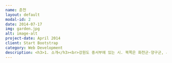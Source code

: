 ```yaml
---
name: 춘천
layout: default
modal-id: 2
date: 2014-07-17
img: garden.jpg
alt: image-alt
project-date: April 2014
client: Start Bootstrap
category: Web Development
description: <h3>1. 소개</h3><br>강원도 중서부에 있는 시. 북쪽은 화천군·양구군, 서쪽은 경기도 가평군, 남쪽은 홍천군, 동쪽은 인제군과 접한다. 시를 상징하는 꽃은 개나리, 나무는 은행나무, 새는 산까치, 동물은 호랑이이다.동단부와는 해발고도 1,000m 이상의 태백산맥 지맥들이 북동∼남서 방향으로 뻗어 있고, 그 지역 사이에 춘천분지가 있다. 분지 안쪽으로 해발고도 약 300m까지는 급사면을 이루나 그 이하에서는 구릉성 산지와 산록완사면이 넓게 발달되어 있다.<br>하천은 분지를 중심으로 북동쪽에서 소양강, 북서쪽에서 북한강이 흘러 분지 안에서 합류하여 남서류하다가 홍천군과의 경계선을 따라 서류하는 홍천강과 합류한다. 시내에는 소양호·춘천호·의암호가 있어 하류의 홍수조절과 발전 및 관광지·내류수로 등 중요한 몫을 한다. 소양강과 북한강 사이에 우두(牛頭) 평야와 샘밭(泉田) 등 기름진 충적지가 펼쳐져 있다.<br>내륙지방에 위치하므로 기온의 교차가 심한 대륙성 기후이나 지형의 영향으로 강수량은 비교적 많은 편이며, 호수로 둘러싸여 있어 안개 끼는 날이 많은 것이 특색이다. 1월 평균기온 －4.5℃, 8월 평균기온 24.3℃, 연평균기온 10.9℃이고, 최고기온 39.5℃, 최저기온 －31℃의 기록이 있으며, 연평균 강수량은 1,266.8mm(평년값 기준)이다.<br><br><br><h3>2. 위치</h3><br><P align><img src="춘천.png"></P><b>강원도 중서부에 위치하고 있다.<br><br><h3>3. 여행지</h3><br><img src="남이섬.png"><br><h4>" 용추폭포 "</h4><br>여기에 흐르는 물의 맑기가 구슬같이 흰 바위들과 어울려 물이 흐른다기 보다는 바위가 흐른다는 느낌을 준다. 이 기암괴석을 이름하여 왕룡츄라 하듯이 흡사 하늘에서 내려온 용이 누웅있는 형상이다. 지금도 가끔씩 용녀가 내려와 목욕을 한다고 믿어지고 있을 정도이니 그 신비스런 경관을 상상할 수 있다. 이곳을 옥계동이라 부르며 용추폭포로 시작하여 아홉군데의 아름다운 경치가 있으니 이를 옥계구곡이라 부르는데 다움과 같다. <br><br> 1. 와룡추  2. 무송암  3. 탁령뇌  4. 고실탄  5. 일사대  6. 추월담  7. 청풍협  8. 귀유연  9. 농완계<br><br>용추폭포는 가평읍에서 북서쪽으로 계곡을 따라 6km 쯤 올라간 곳에 위치하며, 폭포가 있는 주차장(조옥동)에서 북서로 이어지는 계곡을 따라 올라가면 장장 10km가 넘는 계곡이 올라갈 수록 새로운 맛을 느끼게 한다. <br>특히 입구에서 30분쯤 올라간 지점의 크게 휘어져 들어간 굽이가 아름답다. 암벽과 능선을 바짝 끼고 굽이쳐 흐르는 물살이 보기 좋고 자연 풀장을 이룬 탕이 지나가는 사람을 부른다. 이후로도 올라가면서 펼쳐지는 정경이 각각 특이한 멋을 나타내고 있고 인적이 드물기 때문에 호젓한 맛을 즐길 수 있다.<br><br><br><br><P align><img src="산토리니.png"></P><br><h4>" 해안산책로 "</h4><br>동남쪽 바닷가에 어마어마한 규모의 신항만이 들어서면서 생긴 해안산책로. 2015년까지 총 30선석의 컨테이너 부두가 들어선다. 기존 부산항의 선석이 22개인 것을 감안하면 부산항보다 더 큰 항구가 또 하나 생기는 셈이다. 거대한 컨테이너선이 접안하려면 선석하나가 수백 미터는 되어야 하니 30개 선석이면 얼마나 큰 부두인지 짐작이 갈 것이다. 진해와 부산 강서구 앞바다를 매립해서 만들어지는 신항만은 항만배후부지를 포함해 약 2천 8백 핵타르트에 달한다. 서해안의 간척사업 못지않은 새로운 국토가 생겨나고 있는 것이다. 산항만은 '부산 신항'으로 불리지만 실제로 차지하고 있는 영역은 진해가 훨씬 넓다. 그리고 부산 가덕도와 거제도를 잇는 길이 8.2 킬로미터의 거가대교도 진해 앞바다를 지나고 있어서 머지않아 진해는 조용하고 비밀스러운 해변에서 가장 활발한 무역기지이자 아름답고 세련된 해안 관광지로 거듭나게 될 것이다.<br><br><br><br><img src="제이드가든.png"><br><h4>" 흰돌메공원 "</h4><br>경남 진해시는 2007년 20일 오후 웅동 남문 휴게소(영길 해안도로변) 인근 천연림에 조성한 흰돌메공원 및 웅비대 개장식을 가졌다. 이날 개정된 흰돌메 공원은 73여미터의 산림면적에 진입로 72m(너비 1.8m)와 등산로 1.6km가 개설되고 92개소의 경관조명이 설치돼 있다. 또 맥문동과 단풍나무 등 모두 25종류 3만 3천여그루의 초화류 및 수목도 식재돼있다.<br><br><br><br><img src="소양강댐.png"><br><h4>" 흰여울길 "</h4><br>영도는 선사시대 조개무덤부터 봉래산 산신할매까지 문화와 역사가 남아있는 곳이다. 신선이 노닐던 신선동, 청학동 등 아름다운 자연환경을 즐길 수 있을 뿐만 아니라, 해녀할머니들이 물질해서 잡아온 싱싱한 해산물도 즉석에서 맛볼수 있다. 작은 제주라고 불릴 만큼 제주인들이 많이 살기도 한다. 지금은 영도 대교, 부산 대교, 남항 대교, 부산항대교까지 총 4개의 다리로 연결되어있어 섬이라고 하지만 교통이 매우 편리하다. 그 중에서도 남항을 끼고 있는 흰여울길은 따듯한 남쪽나라 느낌을 한껏 느낄 수 있는 매력적인 장소이다. 정겨운 골목길이 끝난 뒤 이어지는 절영 해안산로는 중리해변까지 해안을 따라 오르락내리락 할 수 있는 예쁜 조약돌길이다.<br><br><br><br><h3>4. 먹거리</h3><br><br><img src="막국수.png">고추장 불고기 정식<br><br><br><img src="총떡.png">숯불 닭꼬치<br><br><br><img src="졸볶이.png">순대야채볶음<br><br><br><img src="춘천닭갈비.png">해물파전<b
---
```

